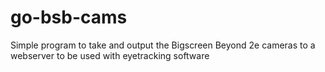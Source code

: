 # go-bsb-cams
Simple program to take and output the Bigscreen Beyond 2e cameras to a webserver to be used with eyetracking software
